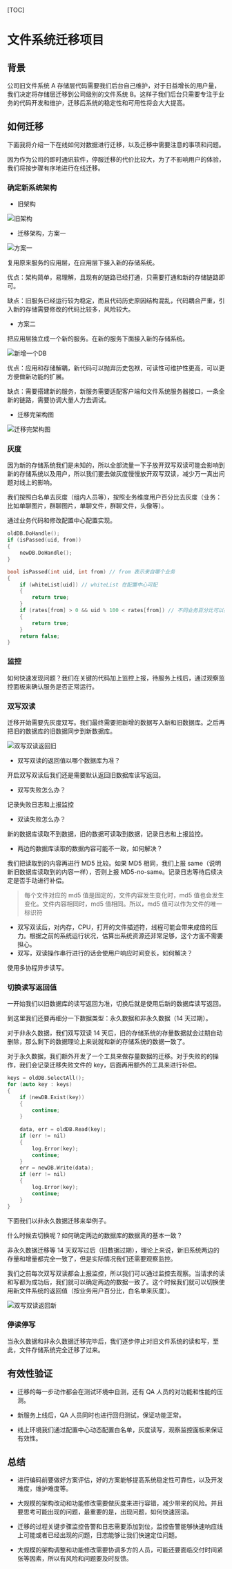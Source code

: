 [TOC]

# 文件系统迁移项目

## 背景

公司旧文件系统 A 存储层代码需要我们后台自己维护，对于日益增长的用户量，我们决定将存储层迁移到公司级别的文件系统 B。这样子我们后台只需要专注于业务的代码开发和维护，迁移后系统的稳定性和可用性将会大大提高。

## 如何迁移

下面我将介绍一下在线如何对数据进行迁移，以及迁移中需要注意的事项和问题。

因为作为公司的即时通讯软件，停服迁移的代价比较大，为了不影响用户的体验，我们将按步骤有序地进行在线迁移。

### 确定新系统架构

- 旧架构

![旧架构](.文件系统迁移项目.assets/旧架构.png)

- 迁移架构，方案一

![方案一](.文件系统迁移项目.assets/方案一.png)

复用原来服务的应用层，在应用层下接入新的存储系统。

优点：架构简单，易理解，且现有的链路已经打通，只需要打通和新的存储链路即可。

缺点：旧服务已经运行较为稳定，而且代码历史原因结构混乱，代码耦合严重，引入新的存储需要修改的代码比较多，风险较大。

- 方案二

把应用层独立成一个新的服务。在新的服务下面接入新的存储系统。

![新增一个DB](.文件系统迁移项目.assets/新增一个DB.png)

优点：应用和存储解耦，新代码可以抛弃历史包袱，可读性可维护性更高，可以更方便做新功能的扩展。

缺点：需要搭建新的服务，新服务需要适配客户端和文件系统服务器接口，一条全新的链路，需要协调大量人力去调试。

- 迁移完架构图

![迁移完架构图](.文件系统迁移项目.assets/迁移完架构图.png)

### 灰度

因为新的存储系统我们是未知的，所以全部流量一下子放开双写双读可能会影响到新的存储系统以及用户，所以我们要去做灰度慢慢放开双写双读，减少万一真出问题对线上的影响。

我们按照白名单去灰度（组内人员等），按照业务维度用户百分比去灰度（业务：比如单聊图片，群聊图片，单聊文件，群聊文件，头像等）。

通过业务代码和修改配置中心配置实现。

```c++
oldDB.DoHandle();
if (isPassed(uid, from))
{
	newDB.DoHandle();
}

bool isPassed(int uid, int from) // from 表示来自哪个业务
{
    if (whiteList[uid]) // whiteList 在配置中心可配
    {
        return true;
    }
    if (rates[from] > 0 && uid % 100 < rates[from]) // 不同业务百分比可以在配置中心配置
    {
        return true;
    }
    return false;
}
```

### 监控

如何快速发现问题？我们在关键的代码加上监控上报，待服务上线后，通过观察监控面板来确认服务是否正常运行。

### 双写双读

迁移开始需要先灰度双写。我们最终需要把新增的数据写入新和旧数据库。之后再把旧的数据库的旧数据同步到新数据库。

![双写双读返回旧](.文件系统迁移项目.assets/双写双读返回旧.png)

- 双写双读的返回值以哪个数据库为准？

开启双写双读后我们还是需要默认返回旧数据库读写返回。

- 双写失败怎么办？

记录失败日志和上报监控

- 双读失败怎么办？

新的数据库读取不到数据，旧的数据可读取到数据，记录日志和上报监控。

- 两边的数据库读取的数据内容可能不一致，如何解决？

我们把读取到的内容再进行 MD5 比较。如果 MD5 相同，我们上报 same（说明新旧数据库读取到的内容一样），否则上报 MD5-no-same。记录日志等待后续决定是否手动进行补偿。

> 每个文件对应的 md5 值是固定的，文件内容发生变化时，md5 值也会发生变化。文件内容相同时，md5 值相同。所以，md5 值可以作为文件的唯一标识符

- 双写双读后，对内存，CPU，打开的文件描述符，线程可能会带来成倍的压力。根据之前的系统运行状况，估算出系统资源还非常足够，这个方面不需要担心。
- 双写，双读操作串行进行的话会使用户响应时间变长，如何解决？

使用多协程异步读写。

### 切换读写返回值

一开始我们以旧数据库的读写返回为准，切换后就是使用后新的数据库读写返回。

到这里我们还要再细分一下数据类型：永久数据和非永久数据（14 天过期）。

对于非永久数据，我们双写双读 14 天后，旧的存储系统的存量数据就会过期自动删除，那么剩下的数据理论上来说就和新的存储系统的数据一致了。

对于永久数据，我们额外开发了一个工具来做存量数据的迁移。对于失败的的操作，我们会记录迁移失败文件的 key，后面再用额外的工具来进行补偿。

```c++
keys = oldDB.SelectAll();
for (auto key : keys)
{
    if (newDB.Exist(key))
    {
        continue;
    }
    
	data, err = oldDB.Read(key);
    if (err != nil)
    {
        log.Error(key);
        continue;
    }
	err = newDB.Write(data);
    if (err != nil)
    {
        log.Error(key);
        continue;
    }
}
```

下面我们以非永久数据迁移来举例子。

什么时候去切换呢？如何确定两边的数据库的数据真的基本一致？

非永久数据迁移等 14 天双写过后（旧数据过期），理论上来说，新旧系统两边的存量和增量都完全一致了，但是实际情况我们还需要观察监控。

我们之前每次双写双读都会上报监控，所以我们可以通过监控去观察。当请求的读和写都为成功后，我们就可以确定两边的数据一致了。这个时候我们就可以切换使用新文件系统的返回值（按业务用户百分比，白名单来灰度）。

![双写双读返回新](.文件系统迁移项目.assets/双写双读返回新.png)

### 停读停写

当永久数据和非永久数据迁移完毕后，我们逐步停止对旧文件系统的读和写，至此，文件存储系统完全迁移了过来。

## 有效性验证

- 迁移的每一步动作都会在测试环境中自测，还有 QA 人员的对功能和性能的压测。

- 新服务上线后，QA 人员同时也进行回归测试，保证功能正常。

- 线上环境我们通过配置中心动态配置白名单，灰度读写，观察监控面板来保证有效性。

## 总结

- 进行编码前要做好方案评估，好的方案能够提高系统稳定性可靠性，以及开发难度，维护难度等。

- 大规模的架构改动和功能修改需要做灰度来进行容错，减少带来的风险。并且要思考可能出现的问题，最重要的是，出现问题，如何快速回滚。
- 迁移的过程关键步骤监控告警和日志需要添加到位，监控告警能够快速响应线上可能或者已经出现的问题，日志能够让我们快速定位问题。
- 大规模的架构调整和功能修改需要协调多方的人员，可能还要面临交付时间紧张等因素，所以有风险和问题要及时反馈。

